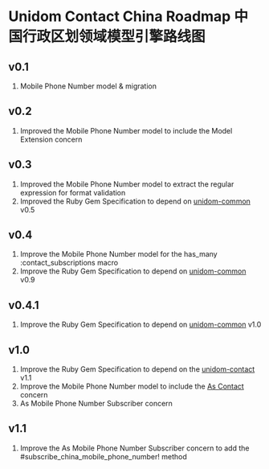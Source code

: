 # Unidom Contact China Roadmap 中国行政区划领域模型引擎路线图

## v0.1
1. Mobile Phone Number model & migration

## v0.2
1. Improved the Mobile Phone Number model to include the Model Extension concern

## v0.3
1. Improved the Mobile Phone Number model to extract the regular expression for format validation
2. Improved the Ruby Gem Specification to depend on [unidom-common](https://github.com/topbitdu/unidom-common) v0.5

## v0.4
1. Improve the Mobile Phone Number model for the has_many :contact_subscriptions macro
2. Improve the Ruby Gem Specification to depend on [unidom-common](https://github.com/topbitdu/unidom-common) v0.9

## v0.4.1
1. Improve the Ruby Gem Specification to depend on [unidom-common](https://github.com/topbitdu/unidom-common) v1.0

## v1.0
1. Improve the Ruby Gem Specification to depend on the [unidom-contact](https://github.com/topbitdu/unidom-contact) v1.1
2. Improve the Mobile Phone Number model to include the [As Contact](https://github.com/topbitdu/unidom-contact) concern
3. As Mobile Phone Number Subscriber concern

## v1.1
1. Improve the As Mobile Phone Number Subscriber concern to add the #subscribe_china_mobile_phone_number! method
